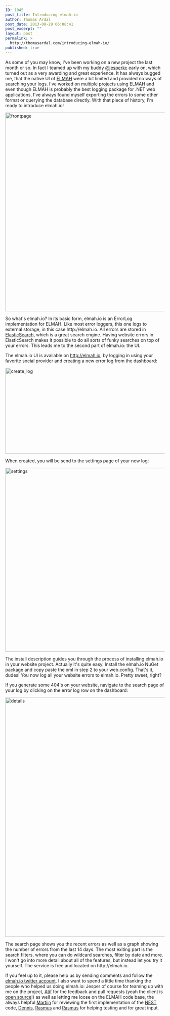 ```yaml
---
ID: 1045
post_title: Introducing elmah.io
author: Thomas Ardal
post_date: 2013-08-29 06:08:41
post_excerpt: ""
layout: post
permalink: >
  http://thomasardal.com/introducing-elmah-io/
published: true
---
```

<p>As some of you may know, I've been working on a new project the last month or so. In fact I teamed up with my buddy <a href="https://twitter.com/jesperkc">@jesperkc</a> early on, which turned out as a very awarding and great experience. It has always bugged me, that the native UI of <a href="https://code.google.com/p/elmah/" target="_blank">ELMAH</a> were a bit limited and provided no ways of searching your logs. I've worked on multiple projects using ELMAH and even though ELMAH is probably the best logging package for .NET web applications, I've always found myself exporting the errors to some other format or querying the database directly. With that piece of history, I'm ready to introduce elmah.io!</p><p><a href="http://thomasardal.com/wp-content/uploads/2013/08/frontpage.png"><img class="alignnone size-full wp-image-1055" alt="frontpage" src="http://thomasardal.com/wp-content/uploads/2013/08/frontpage.png" width="823" height="626" /></a></p><p>So what's elmah.io? In its basic form, elmah.io is an ErrorLog implementation for ELMAH. Like most error loggers, this one logs to external storage, in this case http://elmah.io. All errors are stored in <a href="http://www.elasticsearch.org/" target="_blank">ElasticSearch</a>, which is a great search engine. Having website errors in ElasticSearch makes it possible to do all sorts of funky searches on top of your errors. This leads me to the second part of elmah.io: the UI.</p><p>The elmah.io UI is available on <a href="http://elmah.io">http://elmah.io</a>, by logging in using your favorite social provider and creating a new error log from the dashboard:</p><p><a href="http://thomasardal.com/wp-content/uploads/2013/08/create_log.png"><img class="size-full wp-image-1046 alignnone" alt="create_log" src="http://thomasardal.com/wp-content/uploads/2013/08/create_log.png" width="734" height="270" /></a></p><p>When created, you will be send to the settings page of your new log:</p><p><a href="http://thomasardal.com/wp-content/uploads/2013/08/settings.png"><img class="alignnone size-full wp-image-1047" alt="settings" src="http://thomasardal.com/wp-content/uploads/2013/08/settings.png" width="747" height="579" /></a></p><p>The install description guides you through the process of installing elmah.io in your website project. Actually it's quite easy. Install the elmah.io NuGet package and copy paste the xml in step 2 to your web.config. That's it, dudes! You now log all your website errors to elmah.io. Pretty sweet, right?</p><p>If you generate some 404's on your website, navigate to the search page of your log by clicking on the error log row on the dashboard:</p><p><a href="http://thomasardal.com/wp-content/uploads/2013/08/details.png"><img class="alignnone size-full wp-image-1048" alt="details" src="http://thomasardal.com/wp-content/uploads/2013/08/details.png" width="740" height="754" /></a></p><p>The search page shows you the recent errors as well as a graph showing the number of errors from the last 14 days. The most exiting part is the search filters, where you can do wildcard searches, filter by date and more. I won't go into more detail about all of the features, but instead let you try it yourself. The service is free and located on http://elmah.io.</p><p>If you feel up to it, please help us by sending comments and follow the <a href="https://twitter.com/elmah_io">elmah.io twitter account</a>. I also want to spend a little time thanking the people who helped us doing elmah.io: Jesper of course for teaming up with me on the project, <a href="http://www.raboof.com/" target="_blank">Atif</a> for the feedback and pull requests (yeah the client is <a href="https://github.com/elmahio/elmah.io" target="_blank">open source</a>!) as well as letting me loose on the ELMAH code base, the always helpful <a href="https://twitter.com/Mpdreamz" target="_blank">Martijn</a> for reviewing the first implementation of the <a href="https://github.com/Mpdreamz/NEST" target="_blank">NEST</a> code, <a href="http://www.driis.dk/" target="_blank">Dennis</a>, <a href="http://bypassion.dk/" target="_blank">Rasmus</a> and <a href="http://www.rasmuskl.dk/" target="_blank">Rasmus</a> for helping testing and for great input.</p>